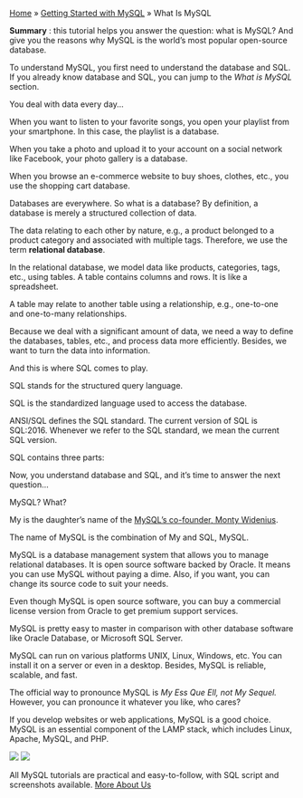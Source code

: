 [Home](https://www.mysqltutorial.org/) » [Getting Started with
MySQL](https://www.mysqltutorial.org/getting-started-with-mysql/) » What Is
MySQL



 **Summary** : this tutorial helps you answer the question: what is MySQL? And
give you the reasons why MySQL is the world’s most popular open-source
database.



To understand MySQL, you first need to understand the database and SQL. If you
already know database and SQL, you can jump to the _What is MySQL_ section.



You deal with data every day…



When you want to listen to your favorite songs, you open your playlist from
your smartphone. In this case, the playlist is a database.



When you take a photo and upload it to your account on a social network like
Facebook, your photo gallery is a database.



When you browse an e-commerce website to buy shoes, clothes, etc., you use the
shopping cart database.



Databases are everywhere. So what is a database? By definition, a database is
merely a structured collection of data.



The data relating to each other by nature, e.g., a product belonged to a
product category and associated with multiple tags. Therefore, we use the term
**relational database**.



In the relational database, we model data like products, categories, tags,
etc., using tables. A table contains columns and rows. It is like a
spreadsheet.



A table may relate to another table using a relationship, e.g., one-to-one and
one-to-many relationships.



Because we deal with a significant amount of data, we need a way to define the
databases, tables, etc., and process data more efficiently. Besides, we want
to turn the data into information.



And this is where SQL comes to play.



SQL stands for the structured query language.



SQL is the standardized language used to access the database.



ANSI/SQL defines the SQL standard. The current version of SQL is SQL:2016.
Whenever we refer to the SQL standard, we mean the current SQL version.



SQL contains three parts:



Now, you understand database and SQL, and it’s time to answer the next
question…



MySQL? What?



My is the daughter’s name of the [MySQL’s co-founder, Monty
Widenius](https://en.wikipedia.org/wiki/Michael_Widenius).



The name of MySQL is the combination of My and SQL, MySQL.



MySQL is a database management system that allows you to manage relational
databases. It is open source software backed by Oracle. It means you can use
MySQL without paying a dime. Also, if you want, you can change its source code
to suit your needs.



Even though MySQL is open source software, you can buy a commercial license
version from Oracle to get premium support services.



MySQL is pretty easy to master in comparison with other database software like
Oracle Database, or Microsoft SQL Server.



MySQL can run on various platforms UNIX, Linux, Windows, etc. You can install
it on a server or even in a desktop. Besides, MySQL is reliable, scalable, and
fast.



The official way to pronounce MySQL is _My Ess Que Ell, not My Sequel._
However, you can pronounce it whatever you like, who cares?



If you develop websites or web applications, MySQL is a good choice. MySQL is
an essential component of the LAMP stack, which includes Linux, Apache, MySQL,
and PHP.

![](https://www.mysqltutorial.org/wp-content/themes/evolution/img/left.svg)
![](https://www.mysqltutorial.org/wp-content/themes/evolution/img/right.svg)


All MySQL tutorials are practical and easy-to-follow, with SQL script and
screenshots available. [More About Us](/about-us/)

